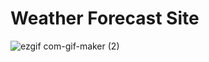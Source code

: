 # Weather Forecast Site
![ezgif com-gif-maker (2)](https://user-images.githubusercontent.com/74188589/136419405-8cc1d877-eee9-46e4-b3d8-03dcb5f7d1ed.gif)
